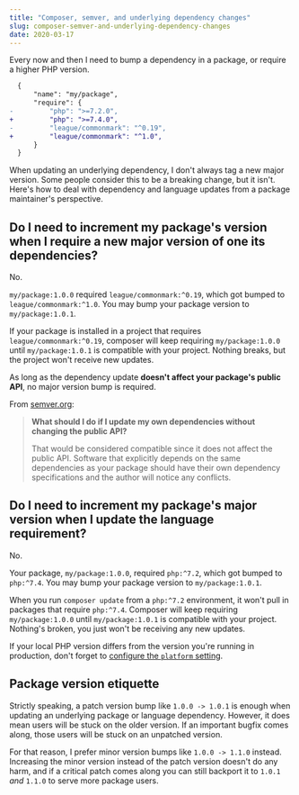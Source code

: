 ```yaml
---
title: "Composer, semver, and underlying dependency changes"
slug: composer-semver-and-underlying-dependency-changes
date: 2020-03-17
---
```


Every now and then I need to bump a dependency in a package, or require a higher PHP version.

```diff
  {
      "name": "my/package",
      "require": {
-         "php": ">=7.2.0",
+         "php": ">=7.4.0",
-         "league/commonmark": "^0.19",
+         "league/commonmark": "^1.0",
      }
  }
```

When updating an underlying dependency, I don't always tag a new major version. Some people consider this to be a breaking change, but it isn't. Here's how to deal with dependency and language updates from a package maintainer's perspective.

<!--more-->

## Do I need to increment my package's version when I require a new major version of one its dependencies?

No.

`my/package:1.0.0` required `league/commonmark:^0.19`, which got bumped to `league/commonmark:^1.0`. You may bump your package version to `my/package:1.0.1`.

If your package is installed in a project that requires `league/commonmark:^0.19`, composer will keep requiring `my/package:1.0.0` until `my/package:1.0.1` is compatible with your project. Nothing breaks, but the project won't receive new updates.

As long as the dependency update **doesn't affect your package's public API**, no major version bump is required.

From [semver.org](https://semver.org/#what-should-i-do-if-i-update-my-own-dependencies-without-changing-the-public-api):

> **What should I do if I update my own dependencies without changing the public API?**
>
> That would be considered compatible since it does not affect the public API. Software that explicitly depends on the same dependencies as your package should have their own dependency specifications and the author will notice any conflicts.

## Do I need to increment my package's major version when I update the language requirement?

No.

Your package, `my/package:1.0.0`, required `php:^7.2`, which got bumped to `php:^7.4`. You may bump your package version to `my/package:1.0.1`.

When you run `composer update` from a `php:^7.2` environment, it won't pull in packages that require `php:^7.4`. Composer will keep requiring `my/package:1.0.0` until `my/package:1.0.1` is compatible with your project. Nothing's broken, you just won't be receiving any new updates.

<aside>If your local PHP version differs from the version you're running in production, don't forget to <a href="https://andy-carter.com/blog/composer-php-platform" target="_blank" rel="nofollow noreferrer">configure the <code>platform</code> setting</a>.</aside>

## Package version etiquette

Strictly speaking, a patch version bump like `1.0.0 -> 1.0.1` is enough when updating an underlying package or language dependency. However, it does mean users will be stuck on the older version. If an important bugfix comes along, those users will be stuck on an unpatched version.

For that reason, I prefer minor version bumps like `1.0.0 -> 1.1.0` instead. Increasing the minor version instead of the patch version doesn't do any harm, and if a critical patch comes along you can still backport it to `1.0.1` *and* `1.1.0` to serve more package users.
